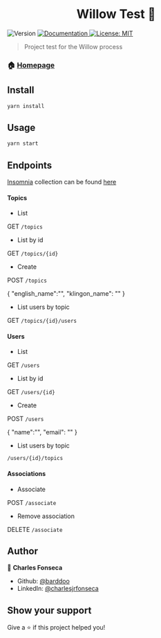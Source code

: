 <h1 align="center">Willow Test 👋</h1>
<p>
  <img alt="Version" src="https://img.shields.io/badge/version-1.0.0-blue.svg?cacheSeconds=2592000" />
  <a href="https://github.com/barddoo/willow-interview" target="_blank">
    <img alt="Documentation" src="https://img.shields.io/badge/documentation-yes-brightgreen.svg" />
  </a>
  <a href="#" target="_blank">
    <img alt="License: MIT" src="https://img.shields.io/badge/License-MIT-yellow.svg" />
  </a>
</p>

> Project test for the Willow process

### 🏠 [Homepage](https://github.com/barddoo/willow-interview)

## Install

```sh
yarn install
```

## Usage

```sh
yarn start
```

## Endpoints

[Insomnia](https://insomnia.rest/) collection can be found [here](./requests/Insomnia.yaml)

#### Topics

* List

GET `/topics`

* List by id

GET `/topics/{id}`

* Create

POST `/topics`

{
"english_name":"",
"klingon_name": ""
}

* List users by topic

GET `/topics/{id}/users`

#### Users

* List

GET `/users`

* List by id

GET `/users/{id}`

* Create

POST `/users`

{
"name":"",
"email": ""
}

* List users by topic

`/users/{id}/topics`

#### Associations

* Associate

POST `/associate`

* Remove association

DELETE `/associate`

## Author

👤 **Charles Fonseca**

* Github: [@barddoo](https://github.com/barddoo)
* LinkedIn: [@charlesjrfonseca](https://linkedin.com/in/charlesjrfonseca)

## Show your support

Give a ⭐️ if this project helped you!
